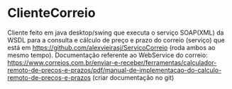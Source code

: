 # ClienteCorreio
Cliente feito em java desktop/swing que executa o serviço SOAP(XML) da WSDL para a consulta e cálculo de preço e prazo do correio (serviço) que está em https://github.com/alexvieirasj/ServicoCorreio (roda ambos ao mesmo tempo). Documentação referente ao WebService do correio: https://www.correios.com.br/enviar-e-receber/ferramentas/calculador-remoto-de-precos-e-prazos/pdf/manual-de-implementacao-do-calculo-remoto-de-precos-e-prazos  (criar documentação no git)
